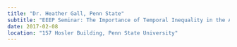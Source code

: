 ```yaml
---
title: "Dr. Heather Gall, Penn State"
subtitle: "EEEP Seminar: The Importance of Temporal Inequality in the Assessment & Design of BMPs"
date: 2017-02-08
location: "157 Hosler Building, Penn State University"
---
```


